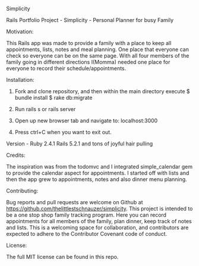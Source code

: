 Simplicity

Rails Portfolio Project - Simplicity - Personal Planner for busy Family

Motivation:

This Rails app was made to provide a family with a place to keep all appointments, lists, notes and meal planning. One place that everyone can check so everyone can be on the same page. With all four members of the family going in different directions I(Momma) needed one place for everyone to record their schedule/appointments.

Installation:

1. Fork and clone repository, and then within the main directory execute
    $ bundle install
    $ rake db:migrate

2. Run rails s or rails server

3. Open up new browser tab and navigate to: localhost:3000

4. Press ctrl+C when you want to exit out.

Version - Ruby 2.4.1 Rails 5.2.1 and tons of joyful hair pulling

Credits:

The inspiration was from the todomvc and I integrated simple_calendar gem to provide the calendar aspect for appointments. I started off with lists and then the app grew to appointments, notes and also dinner menu planning. 

Contributing:

Bug reports and pull requests are welcome on Github at https://github.com/thelittlestschnauzer/simplicity. This project is intended to be a one stop shop family tracking program. Here you can record appointments for all members of the family, plan dinner, keep track of notes and lists. This is a welcoming space for collaboration, and contributors are expected to adhere to the Contributor Covenant code of conduct.

License:

The full MIT license can be found in this repo.
